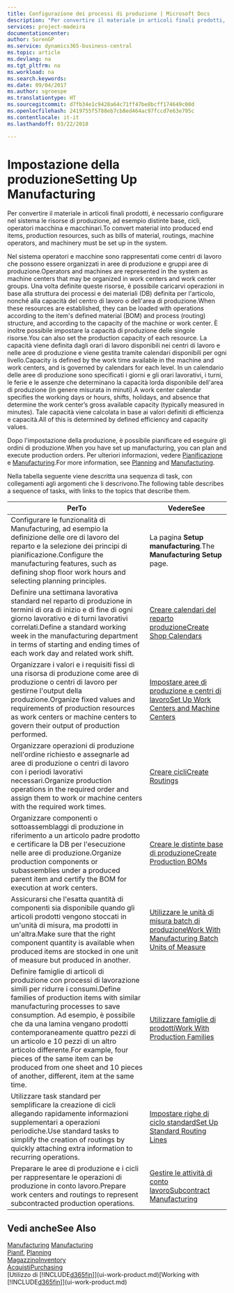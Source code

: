 ```yaml
---
title: Configurazione dei processi di produzione | Microsoft Docs
description: "Per convertire il materiale in articoli finali prodotti, è necessario configurare nel sistema le risorse di produzione, ad esempio distinte base, cicli, operatori macchina e macchinari."
services: project-madeira
documentationcenter: 
author: SorenGP
ms.service: dynamics365-business-central
ms.topic: article
ms.devlang: na
ms.tgt_pltfrm: na
ms.workload: na
ms.search.keywords: 
ms.date: 09/04/2017
ms.author: sgroespe
ms.translationtype: HT
ms.sourcegitcommit: d7fb34e1c9428a64c71ff47be8bcff174649c00d
ms.openlocfilehash: 2419755f5788eb7cb8ed464ac97fccd7e63e795c
ms.contentlocale: it-it
ms.lasthandoff: 03/22/2018

---
```

# <a name="setting-up-manufacturing"></a><span data-ttu-id="9cbd9-103">Impostazione della produzione</span><span class="sxs-lookup"><span data-stu-id="9cbd9-103">Setting Up Manufacturing</span></span>
<span data-ttu-id="9cbd9-104">Per convertire il materiale in articoli finali prodotti, è necessario configurare nel sistema le risorse di produzione, ad esempio distinte base, cicli, operatori macchina e macchinari.</span><span class="sxs-lookup"><span data-stu-id="9cbd9-104">To convert material into produced end items, production resources, such as bills of material, routings, machine operators, and machinery must be set up in the system.</span></span>

<span data-ttu-id="9cbd9-105">Nel sistema operatori e macchine sono rappresentati come centri di lavoro che possono essere organizzati in aree di produzione e gruppi aree di produzione.</span><span class="sxs-lookup"><span data-stu-id="9cbd9-105">Operators and machines are represented in the system as machine centers that may be organized in work centers and work center groups.</span></span> <span data-ttu-id="9cbd9-106">Una volta definite queste risorse, è possibile caricarvi operazioni in base alla struttura dei processi e dei materiali (DB) definita per l'articolo, nonché alla capacità del centro di lavoro o dell'area di produzione.</span><span class="sxs-lookup"><span data-stu-id="9cbd9-106">When these resources are established, they can be loaded with operations according to the item's defined material (BOM) and process (routing) structure, and according to the capacity of the machine or work center.</span></span> <span data-ttu-id="9cbd9-107">È inoltre possibile impostare la capacità di produzione delle singole risorse.</span><span class="sxs-lookup"><span data-stu-id="9cbd9-107">You can also set the production capacity of each resource.</span></span> <span data-ttu-id="9cbd9-108">La capacità viene definita dagli orari di lavoro disponibili nei centri di lavoro e nelle aree di produzione e viene gestita tramite calendari disponibili per ogni livello.</span><span class="sxs-lookup"><span data-stu-id="9cbd9-108">Capacity is defined by the work time available in the machine and work centers, and is governed by calendars for each level.</span></span> <span data-ttu-id="9cbd9-109">In un calendario delle aree di produzione sono specificati i giorni e gli orari lavorativi, i turni, le ferie e le assenze che determinano la capacità lorda disponibile dell'area di produzione (in genere misurata in minuti).</span><span class="sxs-lookup"><span data-stu-id="9cbd9-109">A work center calendar specifies the working days or hours, shifts, holidays, and absence that determine the work center’s gross available capacity (typically measured in minutes).</span></span> <span data-ttu-id="9cbd9-110">Tale capacità viene calcolata in base ai valori definiti di efficienza e capacità.</span><span class="sxs-lookup"><span data-stu-id="9cbd9-110">All of this is determined by defined efficiency and capacity values.</span></span>  

<span data-ttu-id="9cbd9-111">Dopo l'impostazione della produzione, è possibile pianificare ed eseguire gli ordini di produzione.</span><span class="sxs-lookup"><span data-stu-id="9cbd9-111">When you have set up manufacturing, you can plan and execute production orders.</span></span> <span data-ttu-id="9cbd9-112">Per ulteriori informazioni, vedere [Pianificazione](production-planning.md) e [Manufacturing](production-manage-manufacturing.md).</span><span class="sxs-lookup"><span data-stu-id="9cbd9-112">For more information, see [Planning](production-planning.md) and [Manufacturing](production-manage-manufacturing.md).</span></span>  

 <span data-ttu-id="9cbd9-113">Nella tabella seguente viene descritta una sequenza di task, con collegamenti agli argomenti che li descrivono.</span><span class="sxs-lookup"><span data-stu-id="9cbd9-113">The following table describes a sequence of tasks, with links to the topics that describe them.</span></span>   

|<span data-ttu-id="9cbd9-114">**Per**</span><span class="sxs-lookup"><span data-stu-id="9cbd9-114">**To**</span></span>|<span data-ttu-id="9cbd9-115">**Vedere**</span><span class="sxs-lookup"><span data-stu-id="9cbd9-115">**See**</span></span>|  
|------------|-------------|  
|<span data-ttu-id="9cbd9-116">Configurare le funzionalità di Manufacturing, ad esempio la definizione delle ore di lavoro del reparto e la selezione dei principi di pianificazione.</span><span class="sxs-lookup"><span data-stu-id="9cbd9-116">Configure the manufacturing features, such as defining shop floor work hours and selecting planning principles.</span></span>|<span data-ttu-id="9cbd9-117">La pagina **Setup manufacturing**.</span><span class="sxs-lookup"><span data-stu-id="9cbd9-117">The **Manufacturing Setup** page.</span></span>|  
|<span data-ttu-id="9cbd9-118">Definire una settimana lavorativa standard nel reparto di produzione in termini di ora di inizio e di fine di ogni giorno lavorativo e di turni lavorativi correlati.</span><span class="sxs-lookup"><span data-stu-id="9cbd9-118">Define a standard working week in the manufacturing department in terms of starting and ending times of each work day and related work shift.</span></span>|[<span data-ttu-id="9cbd9-119">Creare calendari del reparto produzione</span><span class="sxs-lookup"><span data-stu-id="9cbd9-119">Create Shop Calendars</span></span>](production-how-to-create-work-center-calendars.md)|  
|<span data-ttu-id="9cbd9-120">Organizzare i valori e i requisiti fissi di una risorsa di produzione come aree di produzione o centri di lavoro per gestirne l'output della produzione.</span><span class="sxs-lookup"><span data-stu-id="9cbd9-120">Organize fixed values and requirements of production resources as work centers or machine centers to govern their output of production performed.</span></span>|[<span data-ttu-id="9cbd9-121">Impostare aree di produzione e centri di lavoro</span><span class="sxs-lookup"><span data-stu-id="9cbd9-121">Set Up Work Centers and Machine Centers</span></span>](production-how-to-set-up-work-and-machine-centers.md)|
|<span data-ttu-id="9cbd9-122">Organizzare operazioni di produzione nell'ordine richiesto e assegnarle ad aree di produzione o centri di lavoro con i periodi lavorativi necessari.</span><span class="sxs-lookup"><span data-stu-id="9cbd9-122">Organize production operations in the required order and assign them to work or machine centers with the required work times.</span></span>|[<span data-ttu-id="9cbd9-123">Creare cicli</span><span class="sxs-lookup"><span data-stu-id="9cbd9-123">Create Routings</span></span>](production-how-to-create-routings.md)|
|<span data-ttu-id="9cbd9-124">Organizzare componenti o sottoassemblaggi di produzione in riferimento a un articolo padre prodotto e certificare la DB per l'esecuzione nelle aree di produzione.</span><span class="sxs-lookup"><span data-stu-id="9cbd9-124">Organize production components or subassemblies under a produced parent item and certify the BOM for execution at work centers.</span></span>|[<span data-ttu-id="9cbd9-125">Creare le distinte base di produzione</span><span class="sxs-lookup"><span data-stu-id="9cbd9-125">Create Production BOMs</span></span>](production-how-to-create-production-boms.md)|
|<span data-ttu-id="9cbd9-126">Assicurarsi che l'esatta quantità di componenti sia disponibile quando gli articoli prodotti vengono stoccati in un'unità di misura, ma prodotti in un'altra.</span><span class="sxs-lookup"><span data-stu-id="9cbd9-126">Make sure that the right component quantity is available when produced items are stocked in one unit of measure but produced in another.</span></span>|[<span data-ttu-id="9cbd9-127">Utilizzare le unità di misura batch di produzione</span><span class="sxs-lookup"><span data-stu-id="9cbd9-127">Work With Manufacturing Batch Units of Measure</span></span>](production-how-to-use-the-manufacturing-batch-unit-of-measure.md)|  
|<span data-ttu-id="9cbd9-128">Definire famiglie di articoli di produzione con processi di lavorazione simili per ridurre i consumi.</span><span class="sxs-lookup"><span data-stu-id="9cbd9-128">Define families of production items with similar manufacturing processes to save consumption.</span></span> <span data-ttu-id="9cbd9-129">Ad esempio, è possibile che da una lamina vengano prodotti contemporaneamente quattro pezzi di un articolo e 10 pezzi di un altro articolo differente.</span><span class="sxs-lookup"><span data-stu-id="9cbd9-129">For example, four pieces of the same item can be produced from one sheet and 10 pieces of another, different, item at the same time.</span></span>|[<span data-ttu-id="9cbd9-130">Utilizzare famiglie di prodotti</span><span class="sxs-lookup"><span data-stu-id="9cbd9-130">Work With Production Families</span></span>](production-how-work-family.md)|
|<span data-ttu-id="9cbd9-131">Utilizzare task standard per semplificare la creazione di cicli allegando rapidamente informazioni supplementari a operazioni periodiche.</span><span class="sxs-lookup"><span data-stu-id="9cbd9-131">Use standard tasks to simplify the creation of routings by quickly attaching extra information to recurring operations.</span></span>|[<span data-ttu-id="9cbd9-132">Impostare righe di ciclo standard</span><span class="sxs-lookup"><span data-stu-id="9cbd9-132">Set Up Standard Routing Lines</span></span>](production-how-set-up-standard-routing-lines.md)|  
|<span data-ttu-id="9cbd9-133">Preparare le aree di produzione e i cicli per rappresentare le operazioni di produzione in conto lavoro.</span><span class="sxs-lookup"><span data-stu-id="9cbd9-133">Prepare work centers and routings to represent subcontracted production operations.</span></span>|[<span data-ttu-id="9cbd9-134">Gestire le attività di conto lavoro</span><span class="sxs-lookup"><span data-stu-id="9cbd9-134">Subcontract Manufacturing</span></span>](production-how-to-subcontract-manufacturing.md)|  

## <a name="see-also"></a><span data-ttu-id="9cbd9-135">Vedi anche</span><span class="sxs-lookup"><span data-stu-id="9cbd9-135">See Also</span></span>
<span data-ttu-id="9cbd9-136">[Manufacturing](production-manage-manufacturing.md)  </span><span class="sxs-lookup"><span data-stu-id="9cbd9-136">[Manufacturing](production-manage-manufacturing.md)  </span></span>  
<span data-ttu-id="9cbd9-137">[Pianif.](production-planning.md) </span><span class="sxs-lookup"><span data-stu-id="9cbd9-137">[Planning](production-planning.md) </span></span>  
[<span data-ttu-id="9cbd9-138">Magazzino</span><span class="sxs-lookup"><span data-stu-id="9cbd9-138">Inventory</span></span>](inventory-manage-inventory.md)  
[<span data-ttu-id="9cbd9-139">Acquisti</span><span class="sxs-lookup"><span data-stu-id="9cbd9-139">Purchasing</span></span>](purchasing-manage-purchasing.md)  
<span data-ttu-id="9cbd9-140">[Utilizzo di [!INCLUDE[d365fin](includes/d365fin_md.md)]](ui-work-product.md)</span><span class="sxs-lookup"><span data-stu-id="9cbd9-140">[Working with [!INCLUDE[d365fin](includes/d365fin_md.md)]](ui-work-product.md)</span></span>

